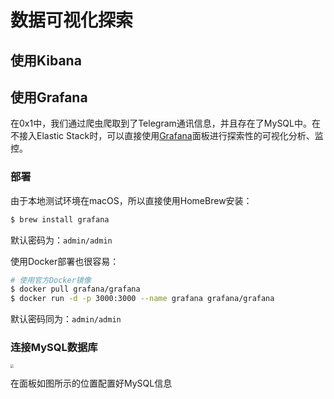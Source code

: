 # 数据可视化探索

## 使用Kibana



## 使用Grafana

在0x1中，我们通过爬虫爬取到了Telegram通讯信息，并且存在了MySQL中。在不接入Elastic Stack时，可以直接使用[Grafana](https://grafana.com/)面板进行探索性的可视化分析、监控。

### 部署

由于本地测试环境在macOS，所以直接使用HomeBrew安装：

```bash
$ brew install grafana
```

默认密码为：`admin/admin`

使用Docker部署也很容易：

```bash
# 使用官方Docker镜像
$ docker pull grafana/grafana
$ docker run -d -p 3000:3000 --name grafana grafana/grafana
```

默认密码同为：`admin/admin`

### 连接MySQL数据库

<img src="https://image-host-toky.oss-cn-shanghai.aliyuncs.com/20201110120813.png" style="zoom:33%;" />

在面板如图所示的位置配置好MySQL信息